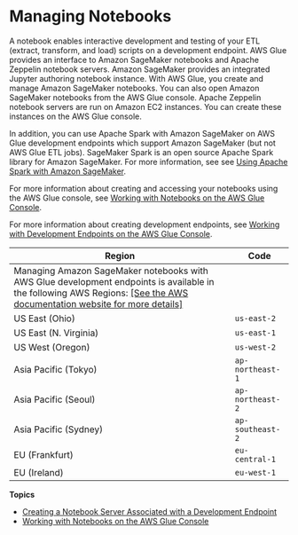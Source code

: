 # Managing Notebooks<a name="notebooks-with-glue"></a>

A notebook enables interactive development and testing of your ETL \(extract, transform, and load\) scripts on a development endpoint\. AWS Glue provides an interface to Amazon SageMaker notebooks and Apache Zeppelin notebook servers\. Amazon SageMaker provides an integrated Jupyter authoring notebook instance\. With AWS Glue, you create and manage Amazon SageMaker notebooks\. You can also open Amazon SageMaker notebooks from the AWS Glue console\. Apache Zeppelin notebook servers are run on Amazon EC2 instances\. You can create these instances on the AWS Glue console\. 

In addition, you can use Apache Spark with Amazon SageMaker on AWS Glue development endpoints which support Amazon SageMaker \(but not AWS Glue ETL jobs\)\. SageMaker Spark is an open source Apache Spark library for Amazon SageMaker\. For more information, see see [Using Apache Spark with Amazon SageMaker](https://docs.aws.amazon.com/sagemaker/latest/dg/apache-spark.html)\. 

 For more information about creating and accessing your notebooks using the AWS Glue console, see [Working with Notebooks on the AWS Glue Console](console-notebooks.md)\. 

 For more information about creating development endpoints, see [Working with Development Endpoints on the AWS Glue Console](console-development-endpoint.md)\. 


| Region | Code | 
| --- | --- | 
|   Managing Amazon SageMaker notebooks with AWS Glue development endpoints is available in the following AWS Regions: [\[See the AWS documentation website for more details\]](http://docs.aws.amazon.com/glue/latest/dg/notebooks-with-glue.html)   | 
| US East \(Ohio\) | `us-east-2` | 
| US East \(N\. Virginia\) | `us-east-1` | 
| US West \(Oregon\) | `us-west-2` | 
| Asia Pacific \(Tokyo\) | `ap-northeast-1` | 
| Asia Pacific \(Seoul\) | `ap-northeast-2` | 
| Asia Pacific \(Sydney\) | `ap-southeast-2` | 
| EU \(Frankfurt\) | `eu-central-1` | 
| EU \(Ireland\) | `eu-west-1` | 

**Topics**
+ [Creating a Notebook Server Associated with a Development Endpoint](dev-endpoint-notebook-server-considerations.md)
+ [Working with Notebooks on the AWS Glue Console](console-notebooks.md)